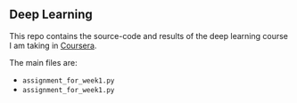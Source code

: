 ## Deep Learning

This repo contains the source-code and results of the deep learning course I am taking in [Coursera](https://www.coursera.org/learn/neural-networks-deep-learning/home/welcome). 

The main files are:
- `assignment_for_week1.py`
- `assignment_for_week1.py`

